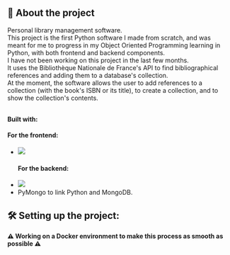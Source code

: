 <h2> 📖 About the project </h2>
Personal library management software. 
<br>This project is the first Python software I made from scratch, and was meant for me to progress in my Object Oriented Programming learning in Python, with both frontend and backend components.
<br>I have not been working on this project in the last few months.
<br>It uses the Bibliothèque Nationale de France's API to find bibliographical references and adding them to a database's collection. 
<br>At the moment, the software allows the user to add references to a collection (with the book's ISBN or its title), to create a collection, and to show the collection's contents.

<br><b> Built with: </b>
<h4>For the frontend:</h4>
<ul>
<li><img src="https://img.shields.io/badge/Qt-41CD52?style=for-the-badge&logo=qt&logoColor=white"></li>
<h4>For the backend:</h4>
<li><img src="https://img.shields.io/badge/MongoDB-4EA94B?style=for-the-badge&logo=mongodb&logoColor=white"</li> 
<li>PyMongo to link Python and MongoDB.</li>
</ul>

<h2> 🛠️ Setting up the project:</h2>
<b> ⚠️ Working on a Docker environment to make this process as smooth as possible ⚠️</b>
